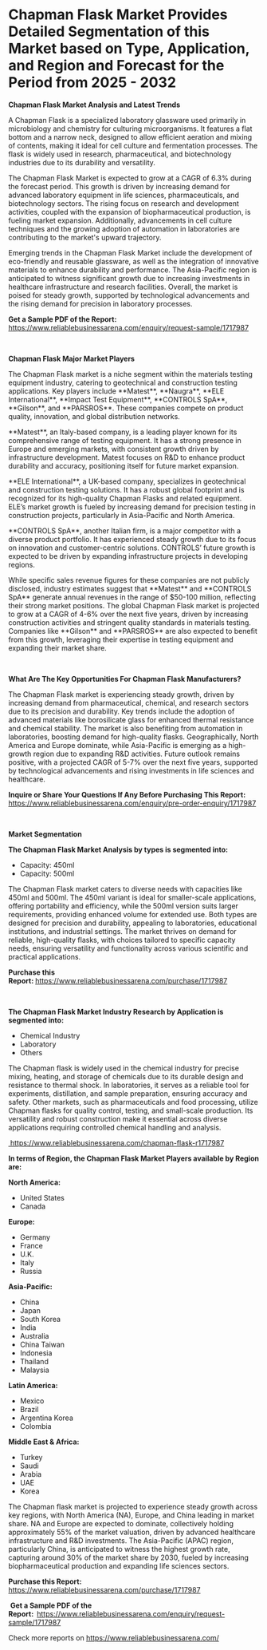 <p><h1>Chapman Flask Market Provides Detailed Segmentation of this Market based on Type, Application, and Region and Forecast for the Period from 2025 - 2032</h1></p><p><strong>Chapman Flask Market Analysis and Latest Trends</strong></p>
<p><p>A Chapman Flask is a specialized laboratory glassware used primarily in microbiology and chemistry for culturing microorganisms. It features a flat bottom and a narrow neck, designed to allow efficient aeration and mixing of contents, making it ideal for cell culture and fermentation processes. The flask is widely used in research, pharmaceutical, and biotechnology industries due to its durability and versatility.</p><p>The Chapman Flask Market is expected to grow at a CAGR of 6.3% during the forecast period. This growth is driven by increasing demand for advanced laboratory equipment in life sciences, pharmaceuticals, and biotechnology sectors. The rising focus on research and development activities, coupled with the expansion of biopharmaceutical production, is fueling market expansion. Additionally, advancements in cell culture techniques and the growing adoption of automation in laboratories are contributing to the market's upward trajectory.</p><p>Emerging trends in the Chapman Flask Market include the development of eco-friendly and reusable glassware, as well as the integration of innovative materials to enhance durability and performance. The Asia-Pacific region is anticipated to witness significant growth due to increasing investments in healthcare infrastructure and research facilities. Overall, the market is poised for steady growth, supported by technological advancements and the rising demand for precision in laboratory processes.</p></p>
<p><strong>Get a Sample PDF of the Report:&nbsp;</strong> <a href="https://www.reliablebusinessarena.com/enquiry/request-sample/1717987?utm_campaign=2202&utm_medium=2&utm_source=Github&utm_content=ia&utm_term=26012025&utm_id=chapman-flask">https://www.reliablebusinessarena.com/enquiry/request-sample/1717987</a></p>
<p>&nbsp;</p>
<p><strong>Chapman Flask Major Market Players</strong></p>
<p><p>The Chapman Flask market is a niche segment within the materials testing equipment industry, catering to geotechnical and construction testing applications. Key players include **Matest**, **Naugra**, **ELE International**, **Impact Test Equipment**, **CONTROLS SpA**, **Gilson**, and **PARSROS**. These companies compete on product quality, innovation, and global distribution networks.</p><p>**Matest**, an Italy-based company, is a leading player known for its comprehensive range of testing equipment. It has a strong presence in Europe and emerging markets, with consistent growth driven by infrastructure development. Matest focuses on R&D to enhance product durability and accuracy, positioning itself for future market expansion.</p><p>**ELE International**, a UK-based company, specializes in geotechnical and construction testing solutions. It has a robust global footprint and is recognized for its high-quality Chapman Flasks and related equipment. ELE’s market growth is fueled by increasing demand for precision testing in construction projects, particularly in Asia-Pacific and North America.</p><p>**CONTROLS SpA**, another Italian firm, is a major competitor with a diverse product portfolio. It has experienced steady growth due to its focus on innovation and customer-centric solutions. CONTROLS’ future growth is expected to be driven by expanding infrastructure projects in developing regions.</p><p>While specific sales revenue figures for these companies are not publicly disclosed, industry estimates suggest that **Matest** and **CONTROLS SpA** generate annual revenues in the range of $50-100 million, reflecting their strong market positions. The global Chapman Flask market is projected to grow at a CAGR of 4-6% over the next five years, driven by increasing construction activities and stringent quality standards in materials testing. Companies like **Gilson** and **PARSROS** are also expected to benefit from this growth, leveraging their expertise in testing equipment and expanding their market share.</p></p>
<p>&nbsp;</p>
<p><strong>What Are The Key Opportunities For Chapman Flask Manufacturers?</strong></p>
<p><p>The Chapman Flask market is experiencing steady growth, driven by increasing demand from pharmaceutical, chemical, and research sectors due to its precision and durability. Key trends include the adoption of advanced materials like borosilicate glass for enhanced thermal resistance and chemical stability. The market is also benefiting from automation in laboratories, boosting demand for high-quality flasks. Geographically, North America and Europe dominate, while Asia-Pacific is emerging as a high-growth region due to expanding R&D activities. Future outlook remains positive, with a projected CAGR of 5-7% over the next five years, supported by technological advancements and rising investments in life sciences and healthcare.</p></p>
<p><strong>Inquire or Share Your Questions If Any Before Purchasing This Report:</strong> <a href="https://www.reliablebusinessarena.com/enquiry/pre-order-enquiry/1717987?utm_campaign=2202&utm_medium=2&utm_source=Github&utm_content=ia&utm_term=26012025&utm_id=chapman-flask">https://www.reliablebusinessarena.com/enquiry/pre-order-enquiry/1717987</a></p>
<p>&nbsp;</p>
<p><strong>Market Segmentation</strong></p>
<p><strong>The Chapman Flask Market Analysis by types is segmented into:</strong></p>
<p><ul><li>Capacity: 450ml</li><li>Capacity: 500ml</li></ul></p>
<p><p>The Chapman Flask market caters to diverse needs with capacities like 450ml and 500ml. The 450ml variant is ideal for smaller-scale applications, offering portability and efficiency, while the 500ml version suits larger requirements, providing enhanced volume for extended use. Both types are designed for precision and durability, appealing to laboratories, educational institutions, and industrial settings. The market thrives on demand for reliable, high-quality flasks, with choices tailored to specific capacity needs, ensuring versatility and functionality across various scientific and practical applications.</p></p>
<p><strong>Purchase this Report:&nbsp;</strong><a href="https://www.reliablebusinessarena.com/purchase/1717987?utm_campaign=2202&utm_medium=2&utm_source=Github&utm_content=ia&utm_term=26012025&utm_id=chapman-flask">https://www.reliablebusinessarena.com/purchase/1717987</a></p>
<p>&nbsp;</p>
<p><strong>The Chapman Flask Market Industry Research by Application is segmented into:</strong></p>
<p><ul><li>Chemical Industry</li><li>Laboratory</li><li>Others</li></ul></p>
<p><p>The Chapman flask is widely used in the chemical industry for precise mixing, heating, and storage of chemicals due to its durable design and resistance to thermal shock. In laboratories, it serves as a reliable tool for experiments, distillation, and sample preparation, ensuring accuracy and safety. Other markets, such as pharmaceuticals and food processing, utilize Chapman flasks for quality control, testing, and small-scale production. Its versatility and robust construction make it essential across diverse applications requiring controlled chemical handling and analysis.</p></p>
<p><a href="https://www.reliablebusinessarena.com/chapman-flask-r1717987?utm_campaign=2202&utm_medium=2&utm_source=Github&utm_content=ia&utm_term=26012025&utm_id=chapman-flask">&nbsp;https://www.reliablebusinessarena.com/chapman-flask-r1717987</a></p>
<p><strong>In terms of Region, the Chapman Flask Market Players available by Region are:</strong></p>
<p>
    <p> <strong> North America: </strong>
        <ul>
            <li>United States</li>
            <li>Canada</li>
        </ul>
        </p> 
    <p> <strong> Europe: </strong>
        <ul>
            <li>Germany</li>
            <li>France</li>
            <li>U.K.</li>
            <li>Italy</li>
            <li>Russia</li>
        </ul>
        </p> 
    <p> <strong> Asia-Pacific: </strong>
        <ul>
            <li>China</li>
            <li>Japan</li>
            <li>South Korea</li>
            <li>India</li>
            <li>Australia</li>
            <li>China Taiwan</li>
            <li>Indonesia</li>
            <li>Thailand</li>
            <li>Malaysia</li>
        </ul>
        </p> 
    <p> <strong> Latin America: </strong>
        <ul>
            <li>Mexico</li>
            <li>Brazil</li>
            <li>Argentina Korea</li>
            <li>Colombia</li>
        </ul>
        </p> 
    <p> <strong> Middle East & Africa: </strong>
        <ul>
            <li>Turkey</li>
            <li>Saudi</li>
            <li>Arabia</li>
            <li>UAE</li>
            <li>Korea</li>
        </ul>
    </p>
    </p>
<p><p>The Chapman flask market is projected to experience steady growth across key regions, with North America (NA), Europe, and China leading in market share. NA and Europe are expected to dominate, collectively holding approximately 55% of the market valuation, driven by advanced healthcare infrastructure and R&D investments. The Asia-Pacific (APAC) region, particularly China, is anticipated to witness the highest growth rate, capturing around 30% of the market share by 2030, fueled by increasing biopharmaceutical production and expanding life sciences sectors.</p></p>
<p><strong>Purchase this Report: </strong><a href="https://www.reliablebusinessarena.com/purchase/1717987?utm_campaign=2202&utm_medium=2&utm_source=Github&utm_content=ia&utm_term=26012025&utm_id=chapman-flask">https://www.reliablebusinessarena.com/purchase/1717987</a></p>
<p>&nbsp;<strong>Get a Sample PDF of the Report:&nbsp;&nbsp;</strong><a href="https://www.reliablebusinessarena.com/enquiry/request-sample/1717987?utm_campaign=2202&utm_medium=2&utm_source=Github&utm_content=ia&utm_term=26012025&utm_id=chapman-flask">https://www.reliablebusinessarena.com/enquiry/request-sample/1717987</a></p>
<p><strong></strong></p>
<p>Check more reports on <a href="https://www.reliablebusinessarena.com/?utm_campaign=2202&utm_medium=2&utm_source=Github&utm_content=ia&utm_term=26012025&utm_id=chapman-flask">https://www.reliablebusinessarena.com/</a></p>
